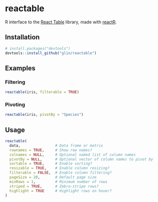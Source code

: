 # reactable

R interface to the [React Table](https://github.com/tannerlinsley/react-table) library,
made with [reactR](https://github.com/react-R/reactR).

## Installation

```r
# install.packages("devtools")
devtools::install_github("glin/reactable")
```

## Examples

### Filtering
```r
reactable(iris, filterable = TRUE)
```

### Pivoting
```r
reactable(iris, pivotBy = "Species")
```

## Usage
```r
reactable(
  data,                # Data frame or matrix
  rownames = TRUE,     # Show row names?
  colnames = NULL,     # Optional named list of column names
  pivotBy = NULL,      # Optional vector of column names to pivot by
  sortable = TRUE,     # Enable sorting?
  resizable = TRUE,    # Enable column resizing?
  filterable = FALSE,  # Enable column filtering?
  pageSize = 20,       # Default page size
  minRows = 1,         # Minimum number of rows
  striped = TRUE,      # Zebra-stripe rows?
  highlight = TRUE     # Highlight rows on hover?
)
```
